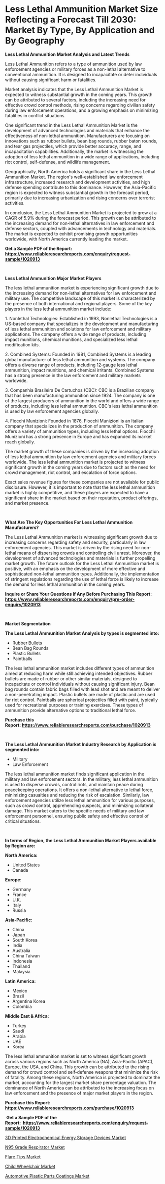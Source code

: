 <p><h1>Less Lethal Ammunition Market Size Reflecting a Forecast Till 2030: Market By Type, By Application and By Geography</h1></p><p><strong>Less Lethal Ammunition Market Analysis and Latest Trends</strong></p>
<p><p>Less Lethal Ammunition refers to a type of ammunition used by law enforcement agencies or military forces as a non-lethal alternative to conventional ammunition. It is designed to incapacitate or deter individuals without causing significant harm or fatalities.</p><p>Market analysis indicates that the Less Lethal Ammunition Market is expected to witness substantial growth in the coming years. This growth can be attributed to several factors, including the increasing need for effective crowd control methods, rising concerns regarding civilian safety during law enforcement operations, and a growing emphasis on minimizing fatalities in conflict situations.</p><p>One significant trend in the Less Lethal Ammunition Market is the development of advanced technologies and materials that enhance the effectiveness of non-lethal ammunition. Manufacturers are focusing on innovations such as rubber bullets, bean bag rounds, rubber baton rounds, and tear gas projectiles, which provide better accuracy, range, and incapacitation capabilities. Additionally, the market is witnessing the adoption of less lethal ammunition in a wide range of applications, including riot control, self-defense, and wildlife management.</p><p>Geographically, North America holds a significant share in the Less Lethal Ammunition Market. The region's well-established law enforcement infrastructure, increased research and development activities, and high defense spending contribute to this dominance. However, the Asia-Pacific region is expected to witness substantial growth in the forecast period, primarily due to increasing urbanization and rising concerns over terrorist activities.</p><p>In conclusion, the Less Lethal Ammunition Market is projected to grow at a CAGR of 5.9% during the forecast period. This growth can be attributed to the increasing demand for non-lethal alternatives in law enforcement and defense sectors, coupled with advancements in technology and materials. The market is expected to exhibit promising growth opportunities worldwide, with North America currently leading the market.</p></p>
<p><strong>Get a Sample PDF of the Report:&nbsp; <a href="https://www.reliableresearchreports.com/enquiry/request-sample/1020913">https://www.reliableresearchreports.com/enquiry/request-sample/1020913</a></strong></p>
<p>&nbsp;</p>
<p><strong>Less Lethal Ammunition Major Market Players</strong></p>
<p><p>The less lethal ammunition market is experiencing significant growth due to the increasing demand for non-lethal alternatives for law enforcement and military use. The competitive landscape of this market is characterized by the presence of both international and regional players. Some of the key players in the less lethal ammunition market include:</p><p>1. Nonlethal Technologies: Established in 1993, Nonlethal Technologies is a US-based company that specializes in the development and manufacturing of less lethal ammunition and solutions for law enforcement and military applications. The company offers a wide range of products, including impact munitions, chemical munitions, and specialized less lethal modification kits.</p><p>2. Combined Systems: Founded in 1981, Combined Systems is a leading global manufacturer of less lethal ammunition and systems. The company offers a diverse range of products, including 12-gauge less lethal ammunition, impact munitions, and chemical irritants. Combined Systems has a strong presence in the law enforcement and military markets worldwide.</p><p>3. Companhia Brasileira De Cartuchos (CBC): CBC is a Brazilian company that has been manufacturing ammunition since 1924. The company is one of the largest producers of ammunition in the world and offers a wide range of products, including less lethal ammunition. CBC's less lethal ammunition is used by law enforcement agencies globally.</p><p>4. Fiocchi Munizioni: Founded in 1876, Fiocchi Munizioni is an Italian company that specializes in the production of ammunition. The company offers a variety of ammunition types, including less lethal options. Fiocchi Munizioni has a strong presence in Europe and has expanded its market reach globally.</p><p>The market growth of these companies is driven by the increasing adoption of less lethal ammunition by law enforcement agencies and military forces worldwide. The less lethal ammunition market is projected to witness significant growth in the coming years due to factors such as the need for crowd management, riot control, and escalation of force options.</p><p>Exact sales revenue figures for these companies are not available for public disclosure. However, it is important to note that the less lethal ammunition market is highly competitive, and these players are expected to have a significant share in the market based on their reputation, product offerings, and market presence.</p></p>
<p>&nbsp;</p>
<p><strong>What Are The Key Opportunities For Less Lethal Ammunition Manufacturers?</strong></p>
<p><p>The Less Lethal Ammunition market is witnessing significant growth due to increasing concerns regarding safety and security, particularly in law enforcement agencies. This market is driven by the rising need for non-lethal means of dispersing crowds and controlling civil unrest. Moreover, the development of advanced technologies and materials is further propelling market growth. The future outlook for the Less Lethal Ammunition market is positive, with an emphasis on the development of more effective and sophisticated non-lethal ammunition types. Additionally, the implementation of stringent regulations regarding the use of lethal force is likely to increase the demand for less lethal ammunition in the coming years.</p></p>
<p><strong>Inquire or Share Your Questions If Any Before Purchasing This Report: <a href="https://www.reliableresearchreports.com/enquiry/pre-order-enquiry/1020913">https://www.reliableresearchreports.com/enquiry/pre-order-enquiry/1020913</a></strong></p>
<p>&nbsp;</p>
<p><strong>Market Segmentation</strong></p>
<p><strong>The Less Lethal Ammunition Market Analysis by types is segmented into:</strong></p>
<p><ul><li>Rubber Bullets</li><li>Bean Bag Rounds</li><li>Plastic Bullets</li><li>Paintballs</li></ul></p>
<p><p>The less lethal ammunition market includes different types of ammunition aimed at reducing harm while still achieving intended objectives. Rubber bullets are made of rubber or other similar materials, designed to incapacitate or control individuals without causing significant injury. Bean bag rounds contain fabric bags filled with lead shot and are meant to deliver a non-penetrating impact. Plastic bullets are made of plastic and are used for riot control. Paintballs are spherical projectiles filled with paint, typically used for recreational purposes or training exercises. These types of ammunition provide alternative options to traditional lethal force.</p></p>
<p><strong>Purchase this Report:&nbsp;<a href="https://www.reliableresearchreports.com/purchase/1020913">https://www.reliableresearchreports.com/purchase/1020913</a></strong></p>
<p>&nbsp;</p>
<p><strong>The Less Lethal Ammunition Market Industry Research by Application is segmented into:</strong></p>
<p><ul><li>Military</li><li>Law Enforcement</li></ul></p>
<p><p>The less lethal ammunition market finds significant application in the military and law enforcement sectors. In the military, less lethal ammunition is used to disperse crowds, control riots, and maintain peace during peacekeeping operations. It offers a non-lethal alternative to lethal force, minimizing casualties and reducing the risk of escalation. Similarly, law enforcement agencies utilize less lethal ammunition for various purposes, such as crowd control, apprehending suspects, and minimizing collateral damage. This market caters to the specific needs of military and law enforcement personnel, ensuring public safety and effective control of critical situations.</p></p>
<p>&nbsp;</p>
<p><strong>In terms of Region, the Less Lethal Ammunition Market Players available by Region are:</strong></p>
<p>
    <p> <strong> North America: </strong>
        <ul>
            <li>United States</li>
            <li>Canada</li>
        </ul>
        </p> 
    <p> <strong> Europe: </strong>
        <ul>
            <li>Germany</li>
            <li>France</li>
            <li>U.K.</li>
            <li>Italy</li>
            <li>Russia</li>
        </ul>
        </p> 
    <p> <strong> Asia-Pacific: </strong>
        <ul>
            <li>China</li>
            <li>Japan</li>
            <li>South Korea</li>
            <li>India</li>
            <li>Australia</li>
            <li>China Taiwan</li>
            <li>Indonesia</li>
            <li>Thailand</li>
            <li>Malaysia</li>
        </ul>
        </p> 
    <p> <strong> Latin America: </strong>
        <ul>
            <li>Mexico</li>
            <li>Brazil</li>
            <li>Argentina Korea</li>
            <li>Colombia</li>
        </ul>
        </p> 
    <p> <strong> Middle East & Africa: </strong>
        <ul>
            <li>Turkey</li>
            <li>Saudi</li>
            <li>Arabia</li>
            <li>UAE</li>
            <li>Korea</li>
        </ul>
    </p>
    </p>
<p><p>The less lethal ammunition market is set to witness significant growth across various regions such as North America (NA), Asia-Pacific (APAC), Europe, the USA, and China. This growth can be attributed to the rising demand for crowd control and self-defense weapons that minimize the risk of fatality. Among these regions, North America is projected to dominate the market, accounting for the largest market share percentage valuation. The dominance of North America can be attributed to the increasing focus on law enforcement and the presence of major market players in the region.</p></p>
<p><strong>Purchase this Report: <a href="https://www.reliableresearchreports.com/purchase/1020913">https://www.reliableresearchreports.com/purchase/1020913</a></strong></p>
<p>&nbsp;<strong>Get a Sample PDF of the Report:&nbsp;&nbsp;<a href="https://www.reliableresearchreports.com/enquiry/request-sample/1020913">https://www.reliableresearchreports.com/enquiry/request-sample/1020913</a></strong></p>
<p><strong></strong></p>
<p><p><a href="https://www.linkedin.com/pulse/3d-printed-electrochemical-energy-storage-devices-market-epgye/">3D Printed Electrochemical Energy Storage Devices Market</a></p><p><a href="https://www.reportprime.com/n95-grade-respirator-r10547">N95 Grade Respirator Market</a></p><p><a href="https://medium.com/@deannakling2927/flare-tips-market-size-growth-forecast-2023-2030-cc2d0c83e511">Flare Tips Market</a></p><p><a href="https://www.reportprime.com/child-wheelchair-r10550">Child Wheelchair Market</a></p><p><a href="https://github.com/castoriffic/Market-Research-Report-List-1/blob/main/automotive-plastic-parts-coatings-market.md">Automotive Plastic Parts Coatings Market</a></p></p>